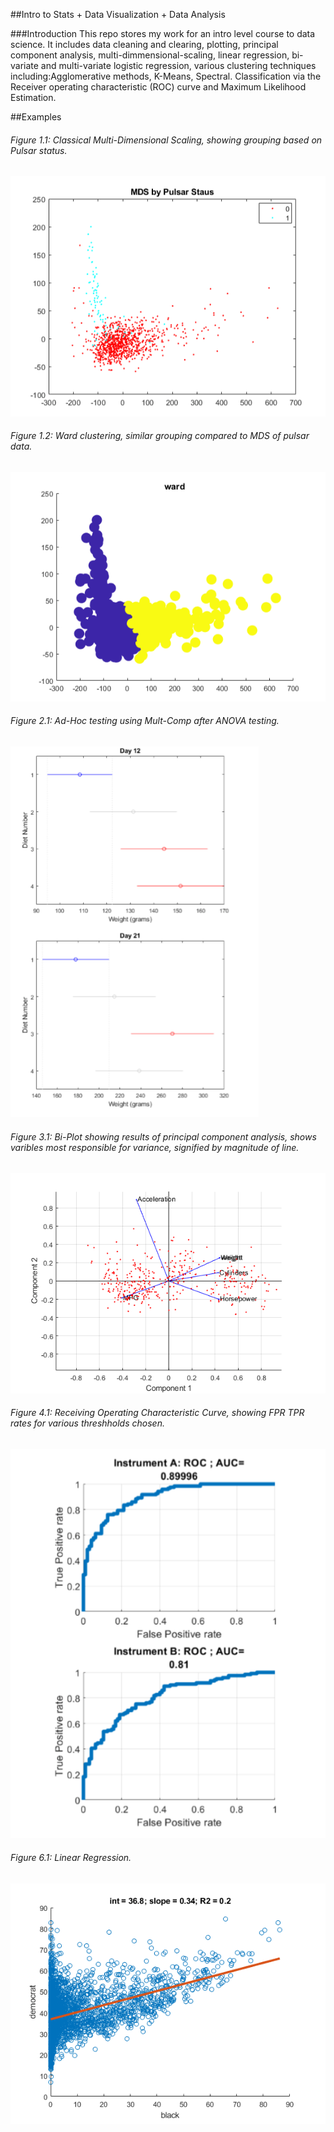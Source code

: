 ##Intro to Stats + Data Visualization + Data Analysis 

###Introduction 
This repo stores my work for an intro level course to data science. It includes data cleaning and clearing, plotting, principal component analysis, multi-dimmensional-scaling, linear regression, bi-variate and multi-variate logistic regression, various clustering techniques including:Agglomerative methods, K-Means, Spectral. Classification via the Receiver operating characteristic (ROC) curve and Maximum Likelihood Estimation.    

##Examples
###### _Figure 1.1: Classical Multi-Dimensional Scaling, showing grouping based on Pulsar status._
![mds](./mds.png?raw=true "MDS")

###### _Figure 1.2: Ward clustering, similar grouping compared to MDS of pulsar data._
![mds](./ward.png?raw=true "MDS")

###### _Figure 2.1: Ad-Hoc testing using Mult-Comp after ANOVA testing._
![mds](./adhoc.png?raw=true "MDS")

###### _Figure 3.1: Bi-Plot showing  results of principal component analysis, shows varibles most responsible for variance, signified by magnitude of line._
![mds](./biplot.png?raw=true "MDS")

###### _Figure 4.1: Receiving Operating Characteristic Curve, showing FPR TPR rates for various threshholds chosen._
![mds](./roc.png?raw=true "MDS")

###### _Figure 6.1: Linear Regression._
![mds](./linreg.png?raw=true "MDS")